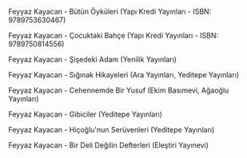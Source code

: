 Feyyaz Kayacan - Bütün Öyküleri (Yapı Kredi Yayınları - ISBN: 9789753630467)

Feyyaz Kayacan - Çocuktaki Bahçe (Yapı Kredi Yayınları - ISBN: 9789750814556)

Feyyaz Kayacan - Şişedeki Adam (Yenilik Yayınları)

Feyyaz Kayacan - Sığınak Hikayeleri (Ara Yayınları, Yeditepe Yayınları)

Feyyaz Kayacan - Cehennemde Bir Yusuf (Ekim Basımevi, Ağaoğlu Yayınları)

Feyyaz Kayacan - Gibiciler (Yeditepe Yayınları)

Feyyaz Kayacan - Hiçoğlu'nun Serüvenleri (Yeditepe Yayınları)

Feyyaz Kayacan - Bir Deli Değilin Defterleri (Eleştiri Yayınevi)
